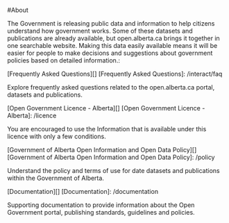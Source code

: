 #About

The Government is releasing public data and information to help citizens understand how government works. Some of these datasets and publications are already available, but open.alberta.ca brings it together in one searchable website. Making this data easily available means it will be easier for people to make decisions and suggestions about government policies based on detailed information.:

[Frequently Asked Questions][]
[Frequently Asked Questions]: /interact/faq

  Explore frequently asked questions related to the open.alberta.ca portal, datasets and publications.

[Open Government Licence - Alberta][]
[Open Government Licence - Alberta]: /licence

  You are encouraged to use the Information that is available under this licence with only a few conditions.

[Government of Alberta Open Information and Open Data Policy][]
[Government of Alberta Open Information and Open Data Policy]: /policy

  Understand the policy and terms of use for date datasets and publications within the Government of Alberta.

[Documentation][]
[Documentation]: /documentation

  Supporting documentation to provide information about the Open Government portal, publishing standards, guidelines and policies.
